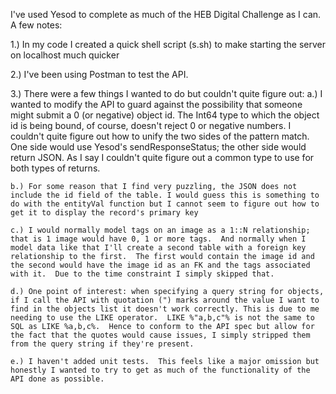 I've used Yesod to complete as much of the HEB Digital Challenge as I can.  A few notes:

1.) In my code I created a quick shell script (s.sh) to make starting the server on localhost much quicker

2.) I've been using Postman to test the API. 

3.) There were a few things I wanted to do but couldn't quite figure out:
	a.) I wanted to modify the API to guard against the possibility that someone might submit a 0 (or negative) object id.  The Int64 type to which the object id is being bound, of course, doesn't reject 0 or negative numbers.  I couldn't quite figure out how to unify the two sides of the pattern match. One side would use Yesod's sendResponseStatus; the other side would return JSON.  As I say I couldn't quite figure out a common type to use for both types of returns.

	b.) For some reason that I find very puzzling, the JSON does not include the id field of the table. I would guess this is something to do with the entityVal function but I cannot seem to figure out how to get it to display the record's primary key

	c.) I would normally model tags on an image as a 1::N relationship; that is 1 image would have 0, 1 or more tags.  And normally when I model data like that I'll create a second table with a foreign key relationship to the first.  The first would contain the image id and the second would have the image id as an FK and the tags associated with it.  Due to the time constraint I simply skipped that.

	d.) One point of interest: when specifying a query string for objects, if I call the API with quotation (") marks around the value I want to find in the objects list it doesn't work correctly. This is due to me needing to use the LIKE operator.  LIKE %"a,b,c"% is not the same to SQL as LIKE %a,b,c%.  Hence to conform to the API spec but allow for the fact that the quotes would cause issues, I simply stripped them from the query string if they're present.

	e.) I haven't added unit tests.  This feels like a major omission but honestly I wanted to try to get as much of the functionality of the API done as possible.
	
